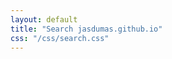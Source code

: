 ```yaml
---
layout: default
title: "Search jasdumas.github.io"
css: "/css/search.css"
---
```


<div id="google-custom-search">
<script>
  (function() {
    var cx = '003150387213296374474:nzyrzx7dbdk';
    var gcse = document.createElement('script');
    gcse.type = 'text/javascript';
    gcse.async = true;
    gcse.src = 'https://cse.google.com/cse.js?cx=' + cx;
    var s = document.getElementsByTagName('script')[0];
    s.parentNode.insertBefore(gcse, s);
  })();
</script>
<gcse:search></gcse:search>
</div>
